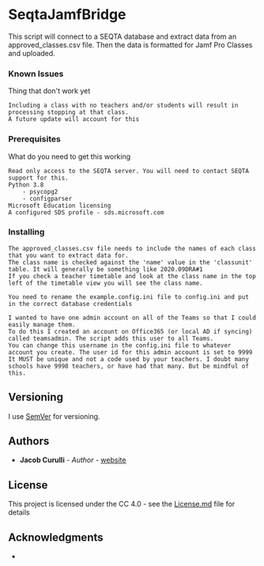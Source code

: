 # SeqtaJamfBridge
 
This script will connect to a SEQTA database and extract data from an approved_classes.csv file. Then the data is formatted for Jamf Pro Classes and uploaded. 

### Known Issues

Thing that don't work yet

```
Including a class with no teachers and/or students will result in processing stopping at that class.
A future update will account for this
```


### Prerequisites

What do you need to get this working

```
Read only access to the SEQTA server. You will need to contact SEQTA support for this.
Python 3.8
	- psycopg2
	- configparser
Microsoft Education licensing
A configured SDS profile - sds.microsoft.com
```

### Installing

```
The approved_classes.csv file needs to include the names of each class that you want to extract data for. 
The class name is checked against the 'name' value in the 'classunit' table. It will generally be something like 2020.09DRA#1
If you check a teacher timetable and look at the class name in the top left of the timetable view you will see the class name.

You need to rename the example.config.ini file to config.ini and put in the correct database credentials

I wanted to have one admin account on all of the Teams so that I could easily manage them. 
To do this I created an account on Office365 (or local AD if syncing) called teamsadmin. The script adds this user to all Teams.
You can change this username in the config.ini file to whatever account you create. The user id for this admin account is set to 9999
It MUST be unique and not a code used by your teachers. I doubt many schools have 9998 teachers, or have had that many. But be mindful of this.

```

## Versioning

I use [SemVer](http://semver.org/) for versioning.

## Authors

* **Jacob Curulli** - *Author* - [website](https://www.jacobcurulli.com)

## License

This project is licensed under the CC 4.0 - see the [License.md](License.md) file for details

## Acknowledgments

*
